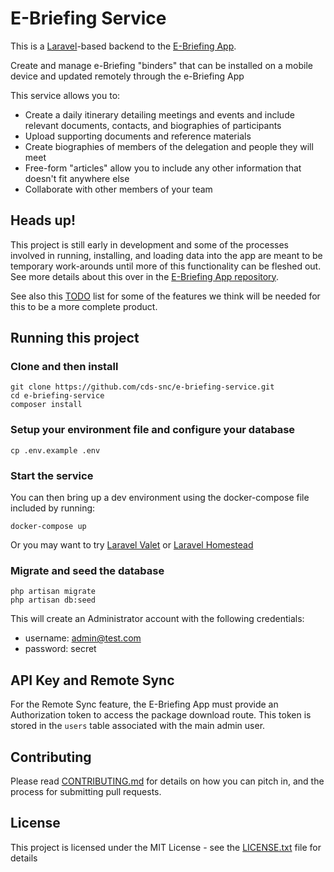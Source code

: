 # E-Briefing Service

This is a [Laravel](https://laravel.com/)-based backend to the [E-Briefing App](https://github.com/cds-snc/e-briefing-app).

Create and manage e-Briefing "binders" that can be installed on a mobile device and updated remotely through the e-Briefing App

This service allows you to: 
- Create a daily itinerary detailing meetings and events and include relevant documents, contacts, and biographies of participants
- Upload supporting documents and reference materials
- Create biographies of members of the delegation and people they will meet
- Free-form "articles" allow you to include any other information that doesn't fit anywhere else
- Collaborate with other members of your team

## Heads up!

This project is still early in development and some of the processes involved in running, installing, and loading data into
the app are meant to be temporary work-arounds until more of this functionality can be fleshed out.  
See more details about this over in the [E-Briefing App repository](https://github.com/cds-snc/e-briefing-app).

See also this [TODO](TODO.md) list for some of the features we think will be needed for this to be a more complete product.

## Running this project

### Clone and then install

```
git clone https://github.com/cds-snc/e-briefing-service.git
cd e-briefing-service
composer install
```

### Setup your environment file and configure your database

```
cp .env.example .env
```

### Start the service

You can then bring up a dev environment using the docker-compose file included by running:

```
docker-compose up
```

Or you may want to try [Laravel Valet](https://laravel.com/docs/5.5/valet) or [Laravel Homestead](https://laravel.com/docs/5.5/homestead)

### Migrate and seed the database

```
php artisan migrate
php artisan db:seed
```

This will create an Administrator account with the following credentials:

- username: admin@test.com
- password: secret

## API Key and Remote Sync

For the Remote Sync feature, the E-Briefing App must provide an Authorization token to access the package download
route.  This token is stored in the `users` table associated with the main admin user.

## Contributing

Please read [CONTRIBUTING.md](CONTRIBUTING.md) for details on how you can pitch in, and the process for submitting pull requests.

## License

This project is licensed under the MIT License - see the [LICENSE.txt](LICENSE.txt) file for details